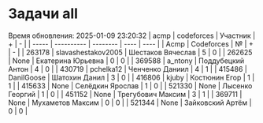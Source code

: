 # Задачи all
Время обновления: 2025-01-09 23:20:32
| acmp  | codeforces | Участник | +    | -    |
| ----- | ---------- | -------- | ---- | ---- |
| Acmp | Codeforces | № | + | - |
| 263178 | slavashestakov2005 | Шестаков Вячеслав | 5 | 0 |
| 262625 | None | Екатерина Юрьевна | 0 | 0 |
| 369588 | a_ntony | Поддубецкий Антон | 4 | 0 |
| 430719 | pchelka12 | Ченченко Даниил | 4 | 1 |
| 415486 | DanilGoose | Шатохин Данил | 3 | 0 |
| 416806 | kjuby | Костюнин Егор | 1 | 1 |
| 415633 | None | Селёдкин Ярослав | 1 | 0 |
| 521330 | None | Лысенко Георгий | 1 | 0 |
| 451152 | None | Трегубович Максим | 3 | 1 |
| 369711 | None | Мухаметов Максим | 0 | 0 |
| 521344 | None | Зайковский Артём | 0 | 0 |
